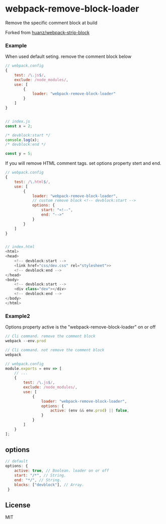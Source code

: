 # webpack-remove-block-loader

Remove the specific comment block at build

Forked from [huanz/webpack-strip-block](https://github.com/huanz/webpack-strip-block)

### Example

When used default seting. remove the comment block below

```javascript
// webpack.config
{
    test: /\.js$/,
    exclude: /node_modules/,
    use: [
        {
            loader: "webpack-remove-block-loader"
        }
    ]
}


// index.js
const x = 2;

/* devblock:start */
console.log(x);
/* devblock:end */

const y = 5;
```

If you will remove HTML comment tags. set options property stert and end.

```javascript
// webpack.config
{
    test: /\.html$/,
    use: [
        {
            loader: "webpack-remove-block-loader",
            // custom remove block <!-- devblock:start -->
            options: {
                start: "<!--",
                end: "-->"
            }
        }
    ]
}


// index.html
<html>
<head>
    <!-- devblock:start -->
    <link href="css/dev.css" rel="stylesheet">>
    <!-- devblock:end -->
</head>
<body>
    <!-- devblock:start -->
    <div class="dev"></div>
    <!-- devblock:end -->
</body>
</html>
```

### Example2

Options property active is the "webpack-remove-block-loader" on or off

```javascript
// Cli command. remove the comment block
webpack --env.prod

// Cli command. not remove the comment block
webpack

// webpack.config
module.exports = env => [
    // ...
    {
        test: /\.js$/,
        exclude: /node_modules/,
        use: [
            {
                loader: "webpack-remove-block-loader",
                options: {
                    active: (env && env.prod) || false,
                }
            }
        ]
    }
];
```

## options

```javascript
// default
options: {
    active: true, // Boolean. loader on or off
    start: "/*", // String.
    end: "*/", // String.
    blocks: ["devblock"], // Array.
 }
```

## License

MIT
